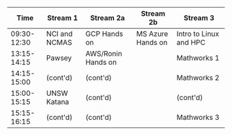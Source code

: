 Time		|Stream 1			|Stream 2a			|Stream 2b			|Stream 3
---			|---				|---				|---				|---	
09:30-12:30	|NCI and NCMAS		|GCP Hands on		|MS Azure Hands on	|Intro to Linux and HPC
13:15-14:15	|Pawsey				|AWS/Ronin Hands on	|					|Mathworks 1
14:15-15:00	|(cont'd)			|(cont'd)			|					|Mathworks 2
15:00-15:15	|UNSW Katana		|(cont'd)			|					|(cont'd)
15:15-16:15	|(cont'd)			|(cont'd)			|					|Mathworks 3
